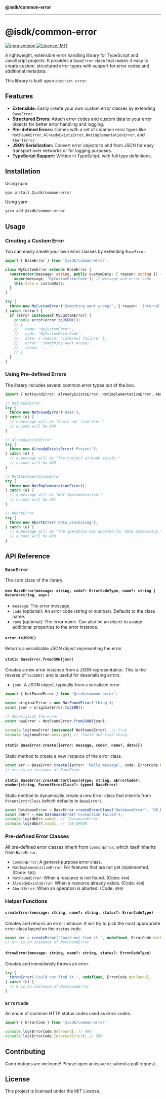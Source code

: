 **@isdk/common-error**

***

# @isdk/common-error

[![npm version](https://img.shields.io/npm/v/@isdk/common-error.svg)](https://www.npmjs.com/package/@isdk/common-error)
[![License: MIT](https://img.shields.io/badge/License-MIT-yellow.svg)](https://opensource.org/licenses/MIT)

A lightweight, extensible error handling library for TypeScript and JavaScript projects. It provides a `BaseError` class that makes it easy to create custom, structured error types with support for error codes and additional metadata.

This library is built upon `abstract-error`.

## Features

- **Extensible:** Easily create your own custom error classes by extending `BaseError`.
- **Structured Errors:** Attach error codes and custom data to your error objects for better error handling and logging.
- **Pre-defined Errors:** Comes with a set of common error types like `NotFoundError`, `AlreadyExistsError`, `NotImplementationError`, and `AbortError`.
- **JSON Serialization:** Convert error objects to and from JSON for easy transport over networks or for logging purposes.
- **TypeScript Support:** Written in TypeScript, with full type definitions.

## Installation

Using npm:

```bash
npm install @isdk/common-error
```

Using yarn:

```bash
yarn add @isdk/common-error
```

## Usage

### Creating a Custom Error

You can easily create your own error classes by extending `BaseError`.

```typescript
import { BaseError } from '@isdk/common-error';

class MyCustomError extends BaseError {
  constructor(message: string, public customData: { reason: string }) {
    super(message, 'MyCustomErrorCode'); // message and error code
    this.data = customData;
  }
}

try {
  throw new MyCustomError('Something went wrong!', { reason: 'internal failure' });
} catch (error) {
  if (error instanceof MyCustomError) {
    console.error(error.toJSON());
    // {
    //   name: 'MyCustomError',
    //   code: 'MyCustomErrorCode',
    //   data: { reason: 'internal failure' },
    //   error: 'Something went wrong!',
    //   stack: '...'
    // }
  }
}
```

### Using Pre-defined Errors

The library includes several common error types out of the box.

```typescript
import { NotFoundError, AlreadyExistsError, NotImplementationError, AbortError } from '@isdk/common-error';

// NotFoundError
try {
  throw new NotFoundError('User');
} catch (e) {
  // e.message will be "Could not find User."
  // e.code will be 404
}

// AlreadyExistsError
try {
  throw new AlreadyExistsError('Project');
} catch (e) {
  // e.message will be "The Project already exists."
  // e.code will be 409
}

// NotImplementationError
try {
  throw new NotImplementationError();
} catch (e) {
  // e.message will be "Not Implementation."
  // e.code will be 501
}

// AbortError
try {
  throw new AbortError('data processing');
} catch (e) {
  // e.message will be "The operation was aborted for data processing."
  // e.code will be 499
}
```

## API Reference

### `BaseError`

The core class of the library.

#### `new BaseError(message: string, code?: ErrorCodeType, name?: string | Record<string, any>)`

- `message`: The error message.
- `code` (optional): An error code (string or number). Defaults to the class name.
- `name` (optional): The error name. Can also be an object to assign additional properties to the error instance.

#### `error.toJSON()`

Returns a serializable JSON object representing the error.

#### `static BaseError.fromJSON(json)`

Creates a new error instance from a JSON representation. This is the reverse of `toJSON()` and is useful for deserializing errors.

- `json`: A JSON object, typically from a serialized error.

```typescript
import { NotFoundError } from '@isdk/common-error';

const originalError = new NotFoundError('thing');
const json = originalError.toJSON();

// Deserialize the error
const newError = NotFoundError.fromJSON(json);

console.log(newError instanceof NotFoundError); // true
console.log(newError.message); // 'Could not find thing.'
```

#### `static BaseError.create({error: message, code?, name?, data?})`

Static method to create a new instance of the error class.

```typescript
const err = BaseError.create({error: 'hello message', code: ErrorCode.NotFound});
// err is an instance of BaseError
```

#### `static BaseError.createErrorClass(aType: string, aErrorCode?: number|string, ParentErrorClass?: typeof BaseError)`

Static method to dynamically create a new Error class that inherits from `ParentErrorClass` (which defaults to `BaseError`).

```typescript
const DatabaseError = BaseError.createErrorClass('DatabaseError', 'DB_ERROR');
const dbErr = new DatabaseError('Connection failed');
console.log(dbErr.name); // 'DatabaseError'
console.log(dbErr.code); // 'DB_ERROR'
```

### Pre-defined Error Classes

All pre-defined error classes inherit from `CommonError`, which itself inherits from `BaseError`.

- `CommonError`: A general-purpose error class.
- `NotImplementationError`: For features that are not yet implemented. (Code: `501`)
- `NotFoundError`: When a resource is not found. (Code: `404`)
- `AlreadyExistsError`: When a resource already exists. (Code: `409`)
- `AbortError`: When an operation is aborted. (Code: `499`)

### Helper Functions

#### `createError(message: string, name?: string, status?: ErrorCodeType)`

Creates and returns an error instance. It will try to pick the most appropriate error class based on the `status` code.

```typescript
const err = createError('Could not find it.', undefined, ErrorCode.NotFound);
// err is an instance of NotFoundError
```

#### `throwError(message: string, name?: string, status?: ErrorCodeType)`

Creates and immediately throws an error.

```typescript
try {
  throwError('Could not find it.', undefined, ErrorCode.NotFound);
} catch (e) {
  // e is an instance of NotFoundError
}
```

### `ErrorCode`

An enum of common HTTP status codes used as error codes.

```typescript
import { ErrorCode } from '@isdk/common-error';

console.log(ErrorCode.NotFound); // 404
console.log(ErrorCode.InternalError); // 500
```

## Contributing

Contributions are welcome! Please open an issue or submit a pull request.

## License

This project is licensed under the MIT License.
